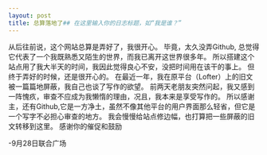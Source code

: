 ```yaml
---
layout: post
title: 总算落地了## 在这里输入你的日志标题，如“我是谁？”
---
```

从后往前说，这个网站总算是弄好了，我很开心。
毕竟，太久没弄Github, 总觉得它代表了一个我既熟悉又陌生的世界，而我已离开这世界很多年。
所以搭建这个站点用了我大半天的时间，我因此觉得良心不安，没把时间用在该干的事上。
但终于弄好的时候，还是很开心的。
在最近一年，我在原平台（Lofter）上的旧文被一篇篇地屏蔽，我自己也谈了写作的欲望。
前两天老朋友突然问起，我又感到一阵愧疚，审查不应成为我懒惰的理由，况且，我本来是享受写作的。
所以感谢主，还有Github,它是一方净土，虽然不像其他平台的用户界面那么轻省，但它是一个写字不必担心审查的地方。
我会慢慢给站点修边幅，也打算把一些屏蔽的旧文转移到这里。
感谢你的催促和鼓励

-9月28日联合广场
